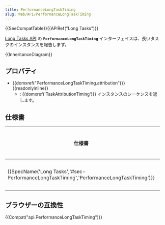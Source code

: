```yaml
---
title: PerformanceLongTaskTiming
slug: Web/API/PerformanceLongTaskTiming
---
```

{{SeeCompatTable}}{{APIRef("Long Tasks")}}

[Long Tasks API](/ja/docs/Web/API/Long_Tasks_API) の **`PerformanceLongTaskTiming`** インターフェイスは、長いタスクのインスタンスを報告します。

{{InheritanceDiagram}}

## プロパティ

- {{domxref("PerformanceLongTaskTiming.attribution")}} {{readonlyinline}}
  - : {{domxref('TaskAttributionTiming')}} インスタンスのシーケンスを返します。

## 仕様書

| 仕様書                                                                                                                 | 状態                             | コメント |
| -------------------------------------------------------------------------------------------------------------------- | -------------------------------- | -------- |
| {{SpecName('Long Tasks','#sec-PerformanceLongTaskTiming','PerformanceLongTaskTiming')}} | {{Spec2('Long Tasks')}} | 初期定義 |

## ブラウザーの互換性

{{Compat("api.PerformanceLongTaskTiming")}}
